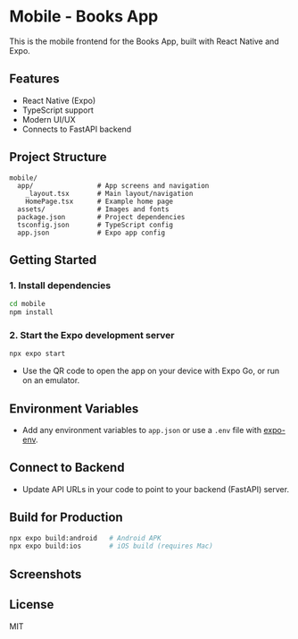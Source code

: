 # Mobile - Books App

This is the mobile frontend for the Books App, built with React Native and Expo.

## Features
- React Native (Expo)
- TypeScript support
- Modern UI/UX
- Connects to FastAPI backend

## Project Structure
```
mobile/
  app/                # App screens and navigation
    _layout.tsx       # Main layout/navigation
    HomePage.tsx      # Example home page
  assets/             # Images and fonts
  package.json        # Project dependencies
  tsconfig.json       # TypeScript config
  app.json            # Expo app config
```

## Getting Started

### 1. Install dependencies
```sh
cd mobile
npm install
```

### 2. Start the Expo development server
```sh
npx expo start
```
- Use the QR code to open the app on your device with Expo Go, or run on an emulator.

## Environment Variables
- Add any environment variables to `app.json` or use a `.env` file with [expo-env](https://docs.expo.dev/guides/environment-variables/).

## Connect to Backend
- Update API URLs in your code to point to your backend (FastAPI) server.

## Build for Production
```sh
npx expo build:android   # Android APK
npx expo build:ios       # iOS build (requires Mac)
```

## Screenshots


## License
MIT
